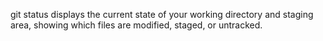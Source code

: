 git status displays the current state of your working directory and staging area, showing which files are modified, staged, or untracked.